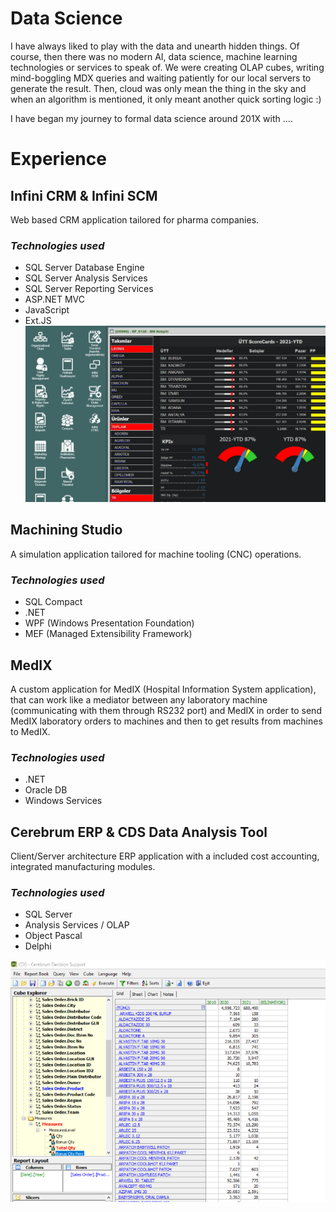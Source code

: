# Data Science
I have always liked to play with the data and unearth hidden things. Of course, then there was no modern AI, data science, machine learning technologies or services to speak of. We were creating OLAP cubes, writing mind-boggling MDX queries and waiting patiently for our local servers to generate the result. Then, cloud was only mean the thing in the sky and when an algorithm is mentioned, it only meant another quick sorting logic :)

I have began my journey to formal data science around 201X with ....

# Experience

## Infini CRM & Infini SCM
Web based CRM application tailored for pharma companies.
### *Technologies used* ###
* SQL Server Database Engine
* SQL Server Analysis Services
* SQL Server Reporting Services
* ASP.NET MVC
* JavaScript
* Ext.JS
![Infini Sample Analysis](/ipek_portfolio_02.png)

## Machining Studio
A simulation application tailored for machine tooling (CNC) operations.
### *Technologies used* ###
* SQL Compact
* .NET
* WPF (Windows Presentation Foundation)
* MEF (Managed Extensibility Framework)

## MedIX
A custom application for MedIX (Hospital Information System application), that can work like a mediator between any laboratory machine (communicating with them through RS232 port) and MedIX in order to send MedIX laboratory orders to machines and then to get results from machines to MedIX.
### *Technologies used* ###
* .NET
* Oracle DB
* Windows Services

## Cerebrum ERP & CDS Data Analysis Tool
Client/Server architecture ERP application with a included cost accounting, integrated manufacturing modules.
### *Technologies used* ###
* SQL Server
* Analysis Services / OLAP
* Object Pascal
* Delphi


![CDS Sample Screen](/ipek_portfolio_01.png)
